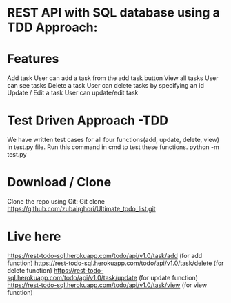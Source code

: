 # REST API with SQL database using a TDD Approach:
# Features
Add task
User can add a task from the add task button
View all tasks
User can see tasks
Delete a task
User can delete tasks by specifying an id
Update / Edit a task
User can update/edit task
# Test Driven Approach -TDD
We have written test cases for all four functions(add, update, delete, view) in test.py file.
Run this command in cmd to test these functions. 
python -m test.py
# Download / Clone
Clone the repo using Git:
Git clone https://github.com/zubairghori/Ultimate_todo_list.git
# Live here
https://rest-todo-sql.herokuapp.com/todo/api/v1.0/task/add (for add function)
https://rest-todo-sql.herokuapp.com/todo/api/v1.0/task/delete (for delete function)
https://rest-todo-sql.herokuapp.com/todo/api/v1.0/task/update (for update function)
https://rest-todo-sql.herokuapp.com/todo/api/v1.0/task/view (for view function)

